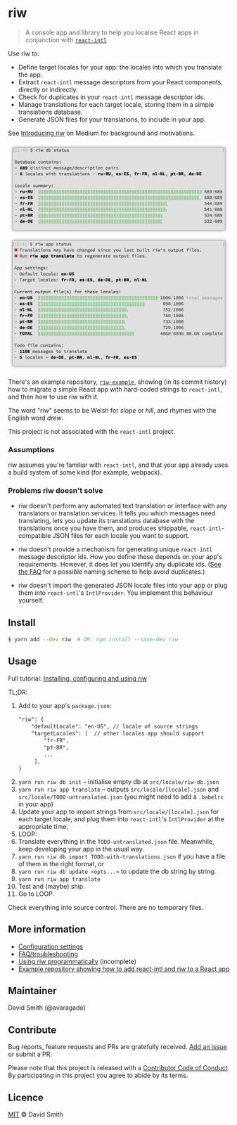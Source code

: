 # riw

> A console app and library to help you localise React apps in conjunction with [`react-intl`](https://github.com/yahoo/react-intl/)

Use riw to:

- Define target locales for your app: the locales into which you translate the app.
- Extract `react-intl` message descriptors from your React components, directly or indirectly.
- Check for duplicates in your `react-intl` message descriptor ids.
- Manage translations for each target locale, storing them in a simple translations database.
- Generate JSON files for your translations, to include in your app.

See [Introducing riw](https://medium.com/@avaragado/introducing-riw-854f9a2c9f52) on Medium for background and motivations.

<img src="doc/assets/riw-db-status.png" width="600">

<img src="doc/assets/riw-app-status.png" width="600">

There's an example repository, [`riw-example`](https://github.com/avaragado/riw-example), showing (in its commit history) how to migrate a simple React app with hard-coded strings to `react-intl`, and then how to use riw with it.

The word "riw" seems to be Welsh for _slope_ or _hill_, and rhymes with the English word _drew_.

This project is not associated with the `react-intl` project.


### Assumptions

riw assumes you're familiar with `react-intl`, and that your app already uses a build system of some kind (for example, webpack).


### Problems riw doesn't solve

- riw doesn't perform any automated text translation or interface with any translators or translation services. It tells you which messages need translating, lets you update its translations database with the translations once you have them, and produces shippable, `react-intl`-compatible JSON files for each locale you want to support.

- riw doesn't provide a mechanism for generating unique `react-intl` message descriptor ids. How you define these depends on your app's requirements. However, it does let you identify any duplicate ids. ([See the FAQ](doc/faq.md) for a possible naming scheme to help avoid duplicates.)

- riw doesn't import the generated JSON locale files into your app or plug them into `react-intl`'s `IntlProvider`. You implement this behaviour yourself.


## Install

```bash
$ yarn add --dev riw  # OR: npm install --save-dev riw
```

## Usage

Full tutorial: [Installing, configuring and using riw](doc/tutorial.md)

TL;DR:

1. Add to your app's `package.json`:
   ```json5
   "riw": {
       "defaultLocale": "en-US", // locale of source strings
       "targetLocales": [  // other locales app should support
           "fr-FR",
           "pt-BR",
           ...
        ],
   }
   ```
1. `yarn run riw db init` – initialise empty db at `src/locale/riw-db.json`
1. `yarn run riw app translate` – outputs `src/locale/[locale].json` and `src/locale/TODO-untranslated.json` (you might need to add a `.babelrc` in your app)
1. Update your app to import strings from `src/locale/[locale].json` for each target locale, and plug them into `react-intl`'s `IntlProvider` at the appropriate time.
1. LOOP:
1. Translate everything in the `TODO-untranslated.json` file. Meanwhile, keep developing your app in the usual way.
1. `yarn run riw db import TODO-with-translations.json` if you have a file of them in the right format, or
1. `yarn run riw db update <opts...>` to update the db string by string.
1. `yarn run riw app translate`
1. Test and (maybe) ship.
1. Go to LOOP.

Check everything into source control. There are no temporary files.


## More information

- [Configuration settings](doc/config.md)
- [FAQ/troubleshooting](doc/faq.md)
- [Using riw programmatically](doc/library.md) (incomplete)
- [Example repository showing how to add react-intl and riw to a React app](https://github.com/avaragado/riw-example)


## Maintainer

David Smith (@avaragado)


## Contribute

Bug reports, feature requests and PRs are gratefully received. [Add an issue](https://github.com/avaragado/riw/issues/new) or submit a PR.

Please note that this project is released with a [Contributor Code of Conduct](code-of-conduct.md). By participating in this project you agree to abide by its terms.


## Licence

[MIT](LICENSE.txt) © David Smith

